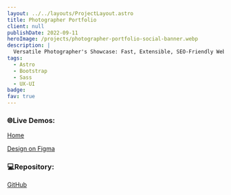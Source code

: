 ```yaml
---
layout: ../../layouts/ProjectLayout.astro
title: Photographer Portfolio
client: null
publishDate: 2022-09-11
heroImage: /projects/photographer-portfolio-social-banner.webp
description: |
  Versatile Photographer's Showcase: Fast, Extensible, SEO-Friendly Web App Powered by Astro
tags:
  - Astro
  - Bootstrap
  - Sass
  - UX-UI
badge:
fav: true
---
```


### 🌐Live Demos:

<a href="https://photographer-portfolio-fgbyte.vercel.app" target="_blank">Home</a>


<a href="https://www.figma.com/file/XnNbigQ0s4FL0IvBGre4DN/mai.photo" target="_blank">Design on Figma</a>

### 💻Repository:
<a href="https://github.com/fgbyte/photographer-portfolio" target="_blank">GitHub</a>


